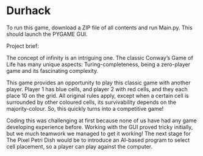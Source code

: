 # Durhack

To run this game, download a ZIP file of all contents and run Main.py. This should launch the PYGAME GUI.

Project brief:

The concept of infinity is an intriguing one. The classic Conway’s Game of Life has many unique aspects: Turing-completeness, being a zero-player game and its fascinating complexity. 

This game provides an opportunity to play this classic game with another player. Player 1 has blue cells, and player 2 with red cells, and they each place 10 on the grid.  All original rules apply, except when a certain cell is surrounded by other coloured cells, its survivability depends on the majority-colour. So, this quickly turns into a competitive game!

Coding this was challenging at first because none of us have had any game developing experience before. Working with the GUI proved tricky initially, but we much teamwork we managed to get it working! The next stage for The Pixel Petri Dish would be to introduce an AI-based program to select cell placement, so a player can play against the computer.

